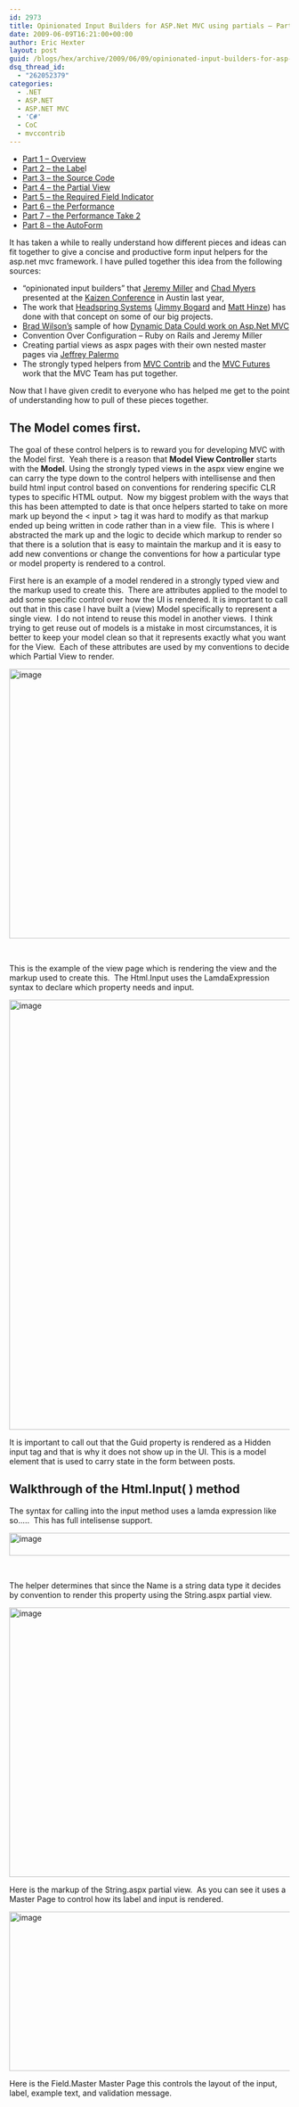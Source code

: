 ```yaml
---
id: 2973
title: Opinionated Input Builders for ASP.Net MVC using partials – Part 1
date: 2009-06-09T16:21:00+00:00
author: Eric Hexter
layout: post
guid: /blogs/hex/archive/2009/06/09/opinionated-input-builders-for-asp-net-mvc-using-partials-part-i.aspx
dsq_thread_id:
  - "262052379"
categories:
  - .NET
  - ASP.NET
  - ASP.NET MVC
  - 'C#'
  - CoC
  - mvccontrib
---
```

</p> 

  * <a target="_blank" href="/blogs/hex/archive/2009/06/09/opinionated-input-builders-for-asp-net-mvc-using-partials-part-i.aspx">Part 1 &ndash; Overview</a> 
  * <a target="_blank" href="/blogs/hex/archive/2009/06/09/opinionated-input-builders-for-asp-net-mvc-part-2-html-layout-for-the-label.aspx">Part 2 &ndash; the Labe</a>l 
  * <a target="_blank" href="/blogs/hex/archive/2009/06/10/opinionated-input-builders-for-asp-net-mvc-part-3-the-source-code.aspx">Part 3 &ndash; the Source Code</a> 
  * <a target="_blank" href="/blogs/hex/archive/2009/06/10/opinionated-input-builders-for-asp-net-mvc-part-3-the-partial-view-inputs.aspx">Part 4 &ndash; the Partial View</a> 
  * <a target="_blank" href="/blogs/hex/archive/2009/06/10/opinionated-input-builders-for-asp-net-mvc-part-5-the-required-input.aspx">Part 5 &ndash; the Required Field Indicator</a>&nbsp; 
  * <a target="_blank" href="/blogs/hex/archive/2009/06/13/opinionated-input-builders-part-6-performance-of-the-builders.aspx">Part 6 &ndash; the Performance</a> 
  * <a target="_blank" href="/blogs/hex/archive/2009/06/14/opinionated-input-builders-part-7-more-on-performance-take-2.aspx">Part 7 &ndash; the Performance Take 2</a>
  * <a target="_blank" href="/blogs/hex/archive/2009/06/17/opinionated-input-builders-part-8-the-auto-form.aspx">Part 8 &ndash; the AutoForm</a>

It has taken a while to really understand how different pieces and ideas can fit together to give a concise and productive form input helpers for the asp.net mvc framework. I have pulled together this idea from the following sources:

  * &ldquo;opinionated input builders&rdquo; that <a target="_blank" href="http://codebetter.com/blogs/jeremy.miller/">Jeremy Miller</a> and <a target="_blank" href="/blogs/chad_myers/">Chad Myers</a> presented at the <a target="_blank" href="http://www.kaizenconf.com/">Kaizen Conference</a> in Austin last year, 
  * The work that <a target="_blank" href="http://www.headspringsystems.com">Headspring Systems</a> (<a target="_blank" href="/blogs/jimmy_bogard/default.aspx">Jimmy Bogard</a> and <a target="_blank" href="http://mhinze.com/">Matt Hinze</a>) has done with that concept on some of our big projects. 
  * <a target="_blank" href="http://bradwilson.typepad.com/">Brad Wilson&rsquo;s</a> sample of how <a target="_blank" href="http://aspnet.codeplex.com/Release/ProjectReleases.aspx?ReleaseId=18803">Dynamic Data Could work on Asp.Net MVC</a> 
  * Convention Over Configuration &ndash; Ruby on Rails and Jeremy Miller 
  * Creating partial views as aspx pages with their own nested master pages via <a target="_blank" href="http://www.jeffreypalermo.com">Jeffrey Palermo</a> 
  * The strongly typed helpers from <a target="_blank" href="http://www.mvccontrib.org">MVC Contrib</a> and the <a target="_blank" href="http://aspnet.codeplex.com/Release/ProjectReleases.aspx?ReleaseId=24471">MVC Futures</a> work that the MVC Team has put together. 

Now that I have given credit to everyone who has helped me get to the point of understanding how to pull of these pieces together.&nbsp;&nbsp; 

## The Model comes first.

The goal of these control helpers is to reward you for developing MVC with the Model first.&nbsp; Yeah there is a reason that **Model View Controller** starts with the **Model**. Using the strongly typed views in the aspx view engine we can carry the type down to the control helpers with intellisense and then build html input control based on conventions for rendering specific CLR types to specific HTML output.&nbsp; Now my biggest problem with the ways that this has been attempted to date is that once helpers started to take on more mark up beyond the < input > tag it was hard to modify as that markup ended up being written in code rather than in a view file.&nbsp; This is where I abstracted the mark up and the logic to decide which markup to render so that there is a solution that is easy to maintain the markup and it is easy to add new conventions or change the conventions for how a particular type or model property is rendered to a control.

First here is an example of a model rendered in a strongly typed view and the markup used to create this.&nbsp; There are attributes applied to the model to add some specific control over how the UI is rendered. It is important to call out that in this case I have built a (view) Model specifically to represent a single view.&nbsp; I do not intend to reuse this model in another views.&nbsp; I think trying to get reuse out of models is a mistake in most circumstances, it is better to keep your model clean so that it represents exactly what you want for the View.&nbsp; Each of these attributes are used by my conventions to decide which Partial View to render.

[<img height="484" width="585" src="//lostechies.com/erichexter/files/2011/03/image9_thumb_48FDEDE2.png" alt="image" border="0" style="border-right-width: 0px;border-top-width: 0px;border-bottom-width: 0px;border-left-width: 0px" />](//lostechies.com/erichexter/files/2011/03/image9_23E0A376.png) 

&nbsp;

This is the example of the view page which is rendering the view and the markup used to create this.&nbsp; The Html.Input uses the LamdaExpression syntax to declare which property needs and input.&nbsp; 

[<img height="772" width="886" src="//lostechies.com/erichexter/files/2011/03/image_thumb_24A8E393.png" alt="image" border="0" style="border-right-width: 0px;border-top-width: 0px;border-bottom-width: 0px;border-left-width: 0px" />](//lostechies.com/erichexter/files/2011/03/image_0D5DDF22.png) 

It is important to call out that the Guid property is rendered as a Hidden input tag and that is why it does not show up in the UI. This is a model element that is used to carry state in the form between posts.

## Walkthrough of the Html.Input( ) method

The syntax for calling into the input method uses a lamda expression like so&hellip;..&nbsp; This has full intelisense support. 

[<img height="41" width="566" src="//lostechies.com/erichexter/files/2011/03/image_thumb_2C70D635.png" alt="image" border="0" style="border-right-width: 0px;border-top-width: 0px;border-bottom-width: 0px;border-left-width: 0px" />](//lostechies.com/erichexter/files/2011/03/image_53AB1F6A.png) 

&nbsp;

The helper determines that since the Name is a string data type it decides by convention to render this property using the String.aspx partial view. 

[<img height="484" width="566" src="//lostechies.com/erichexter/files/2011/03/image_thumb_473CFC41.png" alt="image" border="0" style="border-right-width: 0px;border-top-width: 0px;border-bottom-width: 0px;border-left-width: 0px" />](//lostechies.com/erichexter/files/2011/03/image_00C00C39.png) 

Here is the markup of the String.aspx partial view.&nbsp; As you can see it uses a Master Page to control how its label and input is rendered.

[<img height="286" width="1028" src="//lostechies.com/erichexter/files/2011/03/image_thumb_470D4C81.png" alt="image" border="0" style="border-right-width: 0px;border-top-width: 0px;border-bottom-width: 0px;border-left-width: 0px" />](//lostechies.com/erichexter/files/2011/03/image_5D4367D3.png) 

Here is the Field.Master Master Page this controls the layout of the input, label, example text, and validation message. 

&nbsp;

&nbsp;

&nbsp;

&nbsp;

&nbsp;

&nbsp;

[<img height="427" width="1036" src="//lostechies.com/erichexter/files/2011/03/image_thumb_712CD49C.png" alt="image" border="0" style="border-right-width: 0px;border-top-width: 0px;border-bottom-width: 0px;border-left-width: 0px" />](//lostechies.com/erichexter/files/2011/03/image_2BF47D73.png)

Follow me on RSS and Twitter
  
<a href="https://twitter.com/ehexter" style="float:left;valign:top" class="twitter-follow-button" data-show-count="false" data-size="large">Follow @ehexter</a><a style="float:left" href="http://feeds.feedburner.com/EricHexter" title="Subscribe to my feed" rel="alternate" type="application/rss+xml"><img src="http://www.feedburner.com/fb/images/pub/feed-icon32x32.png" alt="" style="border:0;padding-right:10px" /></a>
